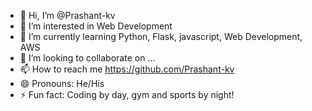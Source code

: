 - 👋 Hi, I’m @Prashant-kv
- 👀 I’m interested in Web Development
- 🌱 I’m currently learning Python, Flask, javascript, Web Development, AWS
- 💞️ I’m looking to collaborate on ...
- 📫 How to reach me https://github.com/Prashant-kv
- 😄 Pronouns: He/His
- ⚡ Fun fact: Coding by day, gym and sports by night!

<!---
Prashant-kv/Prashant-kv is a ✨ special ✨ repository because its `README.md` (this file) appears on your GitHub profile.
You can click the Preview link to take a look at your changes.
--->
